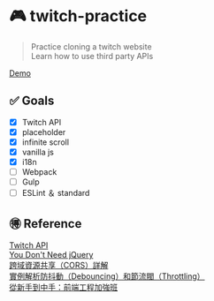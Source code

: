 # :video_game: twitch-practice
> Practice cloning a twitch website <br>
> Learn how to use third party APIs <br>

[Demo]( https://tony40508.github.io/twitch-practice/)

## :white_check_mark: Goals
- [x] Twitch API
- [x] placeholder
- [x] infinite scroll
- [x] vanilla js
- [x] i18n
- [ ] Webpack
- [ ] Gulp
- [ ] ESLint ＆ standard

## :ideograph_advantage: Reference
[Twitch API](https://dev.twitch.tv/docs) <br>
[You Don't Need jQuery](https://github.com/oneuijs/You-Dont-Need-jQuery/blob/master/README.zh-CN.md) <br>
[跨域資源共享（CORS）詳解](http://www.ruanyifeng.com/blog/2016/04/cors.html) <br>
[實例解析防抖動（Debouncing）和節流閥（Throttling）](http://jinlong.github.io/2016/04/24/Debouncing-and-Throttling-Explained-Through-Examples/) <br>
[從新手到中手：前端工程加強班](https://github.com/aszx87410/frontend-intermediate-course)
